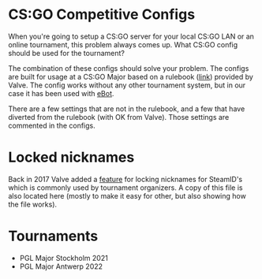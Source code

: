 # CS:GO Competitive Configs

When you're going to setup a CS:GO server for your local CS:GO LAN or an online tournament, this problem always comes up. What CS:GO config should be used for the tournament? 
  
The combination of these configs should solve your problem. The configs are built for usage at a CS:GO Major based on a rulebook ([link](https://counter-strike.net/csgo_major_supplemental_rulebook)) provided by Valve. The config works without any other tournament system, but in our case it has been used with [eBot](https://github.com/deStrO/eBot-CSGO).  
  
There are a few settings that are not in the rulebook, and a few that have diverted from the rulebook (with OK from Valve). Those settings are commented in the configs.  

# Locked nicknames

Back in 2017 Valve added a [feature](https://blog.counter-strike.net/index.php/2017/10/19582/) for locking nicknames for SteamID's which is commonly used by tournament organizers. A copy of this file is also located here (mostly to make it easy for other, but also showing how the file works).

# Tournaments
- PGL Major Stockholm 2021
- PGL Major Antwerp 2022
